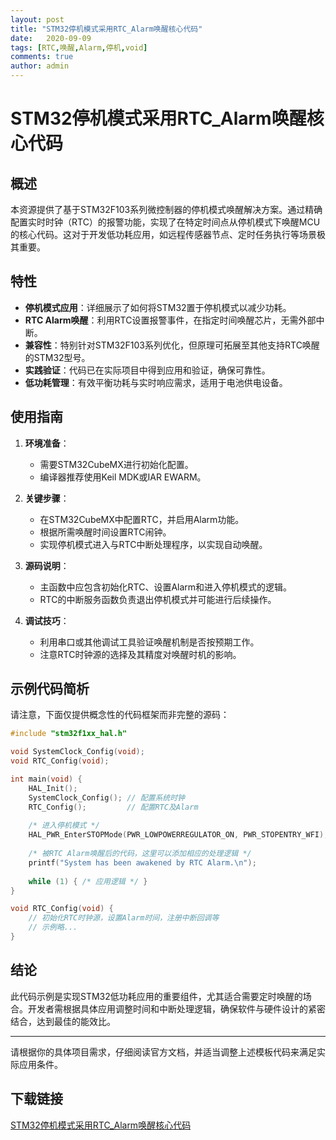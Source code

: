 ```yaml
---
layout: post
title: "STM32停机模式采用RTC_Alarm唤醒核心代码"
date:   2020-09-09
tags: [RTC,唤醒,Alarm,停机,void]
comments: true
author: admin
---
```

# STM32停机模式采用RTC_Alarm唤醒核心代码

## 概述

本资源提供了基于STM32F103系列微控制器的停机模式唤醒解决方案。通过精确配置实时时钟（RTC）的报警功能，实现了在特定时间点从停机模式下唤醒MCU的核心代码。这对于开发低功耗应用，如远程传感器节点、定时任务执行等场景极其重要。

## 特性

- **停机模式应用**：详细展示了如何将STM32置于停机模式以减少功耗。
- **RTC Alarm唤醒**：利用RTC设置报警事件，在指定时间唤醒芯片，无需外部中断。
- **兼容性**：特别针对STM32F103系列优化，但原理可拓展至其他支持RTC唤醒的STM32型号。
- **实践验证**：代码已在实际项目中得到应用和验证，确保可靠性。
- **低功耗管理**：有效平衡功耗与实时响应需求，适用于电池供电设备。

## 使用指南

1. **环境准备**：
   - 需要STM32CubeMX进行初始化配置。
   - 编译器推荐使用Keil MDK或IAR EWARM。
   
2. **关键步骤**：
   - 在STM32CubeMX中配置RTC，并启用Alarm功能。
   - 根据所需唤醒时间设置RTC闹钟。
   - 实现停机模式进入与RTC中断处理程序，以实现自动唤醒。
   
3. **源码说明**：
   - 主函数中应包含初始化RTC、设置Alarm和进入停机模式的逻辑。
   - RTC的中断服务函数负责退出停机模式并可能进行后续操作。
   
4. **调试技巧**：
   - 利用串口或其他调试工具验证唤醒机制是否按预期工作。
   - 注意RTC时钟源的选择及其精度对唤醒时机的影响。
   
## 示例代码简析

请注意，下面仅提供概念性的代码框架而非完整的源码：

```c
#include "stm32f1xx_hal.h"

void SystemClock_Config(void);
void RTC_Config(void);

int main(void) {
    HAL_Init();
    SystemClock_Config(); // 配置系统时钟
    RTC_Config();         // 配置RTC及Alarm
    
    /* 进入停机模式 */
    HAL_PWR_EnterSTOPMode(PWR_LOWPOWERREGULATOR_ON, PWR_STOPENTRY_WFI);
    
    /* 被RTC Alarm唤醒后的代码，这里可以添加相应的处理逻辑 */
    printf("System has been awakened by RTC Alarm.\n");
    
    while (1) { /* 应用逻辑 */ }
}

void RTC_Config(void) {
    // 初始化RTC时钟源，设置Alarm时间，注册中断回调等
    // 示例略...
}
```

## 结论

此代码示例是实现STM32低功耗应用的重要组件，尤其适合需要定时唤醒的场合。开发者需根据具体应用调整时间和中断处理逻辑，确保软件与硬件设计的紧密结合，达到最佳的能效比。

---

请根据你的具体项目需求，仔细阅读官方文档，并适当调整上述模板代码来满足实际应用条件。

## 下载链接

[STM32停机模式采用RTC_Alarm唤醒核心代码](https://pan.quark.cn/s/d7f8905666c0)